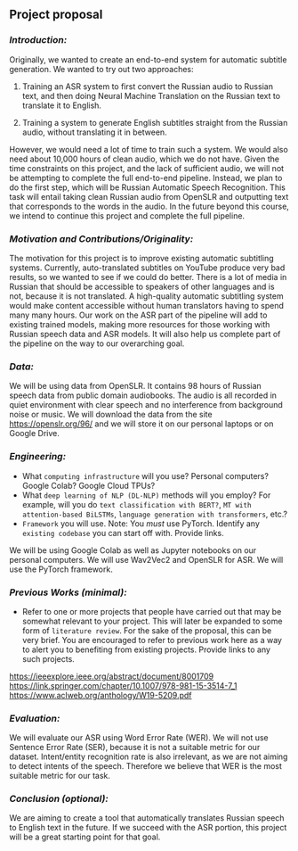 ## Project proposal

### *Introduction:* 

Originally, we wanted to create an end-to-end system for automatic subtitle generation. We wanted to try out two approaches:  

1) Training an ASR system to first convert the Russian audio to Russian text, and then doing Neural Machine Translation on the Russian text to translate it to English.

2) Training a system to generate English subtitles straight from the Russian audio, without translating it in between.

However, we would need a lot of time to train such a system. We would also need about 10,000 hours of clean audio, which we do not have. Given the time constraints on this project, and the lack of sufficient audio, we will not be attempting to complete the full end-to-end pipeline. Instead, we plan to do the first step, which will be Russian Automatic Speech Recognition. This task will entail taking clean Russian audio from OpenSLR and outputting text that corresponds to the words in the audio. In the future beyond this course, we intend to continue this project and complete the full pipeline.

### *Motivation and Contributions/Originality:*

The motivation for this project is to improve existing automatic subtitling systems. Currently, auto-translated subtitles on YouTube produce very bad results, so we wanted to see if we could do better. There is a lot of media in Russian that should be accessible to speakers of other languages and is not, because it is not translated. A high-quality automatic subtitling system would make content accessible without human translators having to spend many many hours. Our work on the ASR part of the pipeline will add to existing trained models, making more resources for those working with Russian speech data and ASR models. It will also help us complete part of the pipeline on the way to our overarching goal. 

### *Data:*

We will be using data from OpenSLR. It contains 98 hours of Russian speech data from public domain audiobooks. The audio is all recorded in quiet environment with clear speech and no interference from background noise or music. We will download the data from the site https://openslr.org/96/ and we will store it on our personal laptops or on Google Drive.

### *Engineering:*
- What ``computing infrastructure`` will you use? Personal computers? Google Colab? Google Cloud TPUs?
- What ``deep learning of NLP (DL-NLP)`` methods will you employ? For example, will you do ``text classification with BERT?``, ``MT with attention-based BiLSTMs``, ``language generation with transformers``, etc.? 
- ``Framework`` you will use. Note: You *must* use PyTorch. Identify any ``existing codebase`` you can start off with. Provide links.

We will be using Google Colab as well as Jupyter notebooks on our personal computers. We will use Wav2Vec2 and OpenSLR for ASR. We will use the PyTorch framework.

### *Previous Works (minimal):*
- Refer to one or more projects that people have carried out that may be somewhat relevant to your project. This will later be expanded to some form of ``literature review``. For the sake of the proposal, this can be very brief. You are encouraged to refer to previous work here as a way to alert you to benefiting from existing projects. Provide links to any such projects.

https://ieeexplore.ieee.org/abstract/document/8001709
https://link.springer.com/chapter/10.1007/978-981-15-3514-7_1
https://www.aclweb.org/anthology/W19-5209.pdf

### *Evaluation:*

We will evaluate our ASR using Word Error Rate (WER). We will not use Sentence Error Rate (SER), because it is not a suitable metric for our dataset. Intent/entity recognition rate is also irrelevant, as we are not aiming to detect intents of the speech. Therefore we believe that WER is the most suitable metric for our task.

### *Conclusion (optional):*

We are aiming to create a tool that automatically translates Russian speech to English text in the future. If we succeed with the ASR portion, this project will be a great starting point for that goal.
